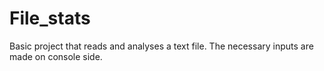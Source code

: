 # File_stats
 Basic project that reads and analyses a text file. The necessary inputs are made on console side.
